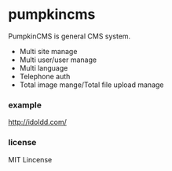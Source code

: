 # pumpkincms

PumpkinCMS is general CMS system.
* Multi site manage
* Multi user/user manage
* Multi language
* Telephone auth
* Total image mange/Total file upload manage

### example
http://idoldd.com/

### license
MIT Lincense
